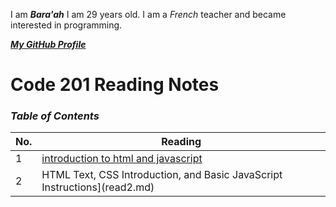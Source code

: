 
I am ***Bara'ah*** I am 29 years old. I am a *French* teacher and became interested in programming.

[***My GitHub Profile***](https://github.com/Baraahhableh)

# Code 201 Reading Notes
### ***Table of Contents***

No. | Reading
----- | -------
1 |[introduction to html and javascript](read1.md)
2 | HTML Text, CSS Introduction, and Basic JavaScript Instructions](read2.md)









